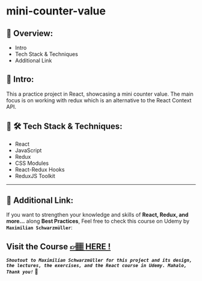 # mini-counter-value

## 📣 Overview:

- Intro
- Tech Stack & Techniques
- Additional Link

## 🔎 Intro:

This a practice project in React, showcasing a mini counter value. The main focus is on working with redux which is an alternative to the React Context API.

## 🧰 🛠️ Tech Stack & Techniques:

- React
- JavaScript
- Redux
- CSS Modules
- React-Redux Hooks
- ReduxJS Toolkit

---

## 🔗 Additional Link:

If you want to strengthen your knowledge and skills of **React, Redux, and more...** along **Best Practices**, Feel free to check this course on Udemy by **`Maximilian Schwarzmüller`**:

## Visit the Course [&#128073;&#127997; **HERE !**](https://www.udemy.com/course/react-the-complete-guide-incl-redux/)

**_`Shoutout to Maximilian Schwarzmüller for this project and its design, the lectures, the exercises, and the React course in Udemy. Mahalo, Thank you!`_** 🌺

